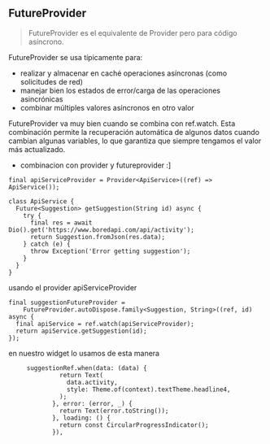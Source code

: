 ## FutureProvider

> FutureProvider es el equivalente de Provider pero para código asíncrono.


FutureProvider se usa típicamente para:

- realizar y almacenar en caché operaciones asíncronas (como solicitudes de red)
- manejar bien los estados de error/carga de las operaciones asincrónicas
- combinar múltiples valores asíncronos en otro valor

FutureProvider va muy bien cuando se combina con ref.watch. Esta combinación permite la recuperación automática de algunos datos cuando cambian algunas variables, lo que garantiza que siempre tengamos el valor más actualizado.

- combinacion con provider y futureprovider :]

```
final apiServiceProvider = Provider<ApiService>((ref) => ApiService());

class ApiService {
  Future<Suggestion> getSuggestion(String id) async {
    try {
      final res = await Dio().get('https://www.boredapi.com/api/activity');
      return Suggestion.fromJson(res.data);
    } catch (e) {
      throw Exception('Error getting suggestion');
    }
  }
}

```



usando el provider  apiServiceProvider
```
final suggestionFutureProvider =
    FutureProvider.autoDispose.family<Suggestion, String>((ref, id) async {
  final apiService = ref.watch(apiServiceProvider);
  return apiService.getSuggestion(id);
});

```



en nuestro widget lo usamos de esta manera 



```
     suggestionRef.when(data: (data) {
              return Text(
                data.activity,
                style: Theme.of(context).textTheme.headline4,
              );
            }, error: (error, _) {
              return Text(error.toString());
            }, loading: () {
              return const CircularProgressIndicator();
            }),
```